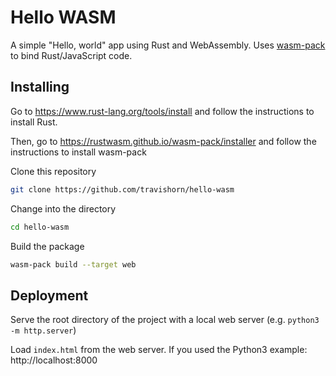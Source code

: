 # Hello WASM

A simple "Hello, world" app using Rust and WebAssembly. Uses
[wasm-pack](https://github.com/rustwasm/wasm-pack) to bind Rust/JavaScript code.

## Installing

Go to https://www.rust-lang.org/tools/install and follow the instructions to
install Rust.

Then, go to https://rustwasm.github.io/wasm-pack/installer and follow the
instructions to install wasm-pack

Clone this repository

```sh
git clone https://github.com/travishorn/hello-wasm
```

Change into the directory

```sh
cd hello-wasm
```

Build the package

```sh
wasm-pack build --target web
```

## Deployment

Serve the root directory of the project with a local web server (e.g. `python3
-m http.server`)

Load `index.html` from the web server. If you used the Python3 example:
http://localhost:8000
